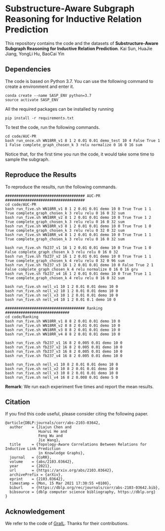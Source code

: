 # Substructure-Aware Subgraph Reasoning for Inductive Relation Prediction

This repository contains the code and the datasets of **Substructure-Aware Subgraph Reasoning for Inductive Relation Prediction**. Kai Sun, HuaJie Jiang, YongLi Hu, BaoCai Yin

## Dependencies
The code is based on Python 3.7. You can use the following command to create a environment and enter it.
```shell script
conda create --name SASP_ENV python=3.7
source activate SASP_ENV
```
All the required packages can be installed by running 
```shell script
pip install -r requirements.txt
```
To test the code, run the following commands.

```shell script
cd code/AUC-PR
bash run_once.sh WN18RR_v1 8 1 2 0.01 0.01 demo_test 10 4 False True 1 1 False complete_graph_chosen_k 3 relu normalize 0 16 0 16 sum
```

Notice that, for the first time you run the code, it would take some time to sample the subgraph. 

## Reproduce the Results

To reproduce the results, run the following commands. 

```shell script
#################################### AUC-PR ####################################
cd code/AUC-PR
bash run_five.sh WN18RR_v1 8 1 2 0.01 0.01 demo 10 0 True True 1 1 True complete_graph_chosen_k 3 relu relu 0 16 0 32 sum
bash run_five.sh WN18RR_v2 8 1 2 0.01 0.01 demo 10 0 True True 1 2 True complete_graph_chosen_k 3 relu relu 0 16 0 32 sum
bash run_five.sh WN18RR_v3 8 1 2 0.01 0.01 demo 10 0 True True 1 0 True complete_graph_chosen_k 3 relu relu 0 32 0 32 sum
bash run_five.sh WN18RR_v4 8 1 2 0.01 0.01 demo 10 0 True True 1 1 True complete_graph_chosen_k 3 relu relu 0 16 0 32 sum

bash run_five.sh fb237_v1 16 1 2 0.01 0.01 demo 10 0 True True 1 0 False complete_graph_chosen_k 3 relu relu 0 16 0 32
bash run_five.sh fb237_v2 16 1 2 0.01 0.01 demo 10 0 True True 1 1 True complete_graph_chosen_k 4 relu relu 0 32 0 96 sum
bash run_five.sh fb237_v3 16 1 2 0.01 0.01 demo 10 0 False True 2 1 False complete_graph_chosen_k 4 relu normalize 0 16 0 16 gru
bash run_five.sh fb237_v4 16 1 2 0.01 0.01 demo 10 0 True True 1 1 True complete_graph_chosen_k 4 relu relu 0 16 0 32 sum

bash run_five.sh nell_v1 10 1 2 0.01 0.01 demo 10 0
bash run_five.sh nell_v2 10 1 2 0.01 0.01 demo 10 0
bash run_five.sh nell_v3 10 1 2 0.01 0.01 demo 10 0
bash run_five.sh nell_v4 10 1 2 0.01 0.1 demo 10 0

#################################### Ranking #############################
cd code/Ranking
bash run_five.sh WN18RR_v1 8 8 2 0.01 0.01 demo 10 0 
bash run_five.sh WN18RR_v2 8 8 2 0.01 0.01 demo 10 0 
bash run_five.sh WN18RR_v3 8 8 2 0.01 0.01 demo 10 0 
bash run_five.sh WN18RR_v4 8 8 2 0.01 0.01 demo 10 0

bash run_five.sh fb237_v1 16 8 2 0.005 0.01 demo 10 0
bash run_five.sh fb237_v2 16 8 2 0.005 0.01 demo 10 0
bash run_five.sh fb237_v3 16 8 2 0.005 0.01 demo 10 0
bash run_five.sh fb237_v4 16 8 2 0.005 0.01 demo 10 0

bash run_five.sh nell_v1 10 8 2 0.01 0.01 demo 10 0
bash run_five.sh nell_v2 10 8 2 0.01 0.01 demo 10 0
bash run_five.sh nell_v3 10 8 2 0.01 0.01 demo 10 0
bash run_five.sh nell_v4 16 8 2 0.008 0.01 demo 5 0
```

**Remark**:  We run each experiment five times and report the mean results.

## Citation
If you find this code useful, please consider citing the following paper.
```shell script
@article{DBLP:journals/corr/abs-2103-03642,
  author    = {Jiajun Chen and
               Huarui He and
               Feng Wu and
               Jie Wang},
  title     = {Topology-Aware Correlations Between Relations for Inductive Link Prediction
               in Knowledge Graphs},
  journal   = {CoRR},
  volume    = {abs/2103.03642},
  year      = {2021},
  url       = {https://arxiv.org/abs/2103.03642},
  archivePrefix = {arXiv},
  eprint    = {2103.03642},
  timestamp = {Mon, 15 Mar 2021 17:30:55 +0100},
  biburl    = {https://dblp.org/rec/journals/corr/abs-2103-03642.bib},
  bibsource = {dblp computer science bibliography, https://dblp.org}
}
```

## Acknowledgement

We refer to the code of [GraIL](https://github.com/kkteru/grail). Thanks for their contributions.
